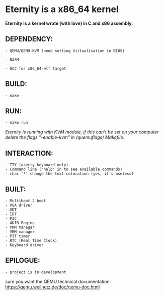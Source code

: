 # Eternity is a x86_64 kernel

**Eternity is a kernel wrote (with love) in C and x86 assembly.**

## DEPENDENCY:
    - QEMU/QEMU-KVM (need setting Virtualisation in BIOS)

    - NASM

    - GCC for x86_64-elf target

## BUILD:
    - make


## RUN:
    - make run
_Eternity is running with KVM module, if this can't be set on your computer delete the flags "-enable-kvm" in (quemuflags) Makefile._

## INTERACTION:
    - TTY (azerty keyboard only)
    - Command line ("help" in to see available commands)
    - char '²' change the text coloration (yes, it's useless)

## BUILT:
    - Multiboot 2 boot
    - VGA driver
    - GDT
    - IDT
    - PIC
    - 4KIB Paging
    - PMM manager
    - VMM manager
    - PIT timer
    - RTC (Real Time Clock)
    - Keyboard driver

## EPILOGUE:
    - project is in development

sure you want the QEMU technical documentation:
https://qemu.weilnetz.de/doc/qemu-doc.html
